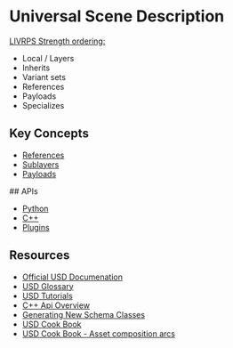 # Universal Scene Description

[LIVRPS Strength ordering:](https://graphics.pixar.com/usd/docs/USD-Glossary.html#USDGlossary-LIVRPSStrengthOrdering)
* Local / Layers
* Inherits
* Variant sets
* References
* Payloads
* Specializes

## Key Concepts
* [References](references.md)
* [Sublayers](sublayers.md)
* [Payloads](payloads.md)

## APIs
* [Python](apis/python.md)
* [C++](apis/cpp.md)
* [Plugins](plugins/plugins.md)

## Resources

* [Official USD Documenation](https://graphics.pixar.com/usd/docs/index.html)
* [USD Glossary](https://graphics.pixar.com/usd/docs/USD-Glossary.html)
* [USD Tutorials](https://graphics.pixar.com/usd/docs/USD-Tutorials.html)
* [C++ Api Overview](https://graphics.pixar.com/usd/docs/api/_usd__overview_and_purpose.html)
* [Generating New Schema Classes](https://graphics.pixar.com/usd/docs/Generating-New-Schema-Classes.html)
* [USD Cook Book](https://github.com/ColinKennedy/USD-Cookbook/tree/master/concepts)
* [USD Cook Book - Asset composition arcs](https://github.com/ColinKennedy/USD-Cookbook/blob/master/concepts/asset_composition_arcs.md)
